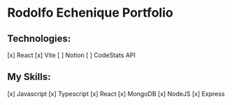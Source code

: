 # Rodolfo  Echenique Portfolio

## Technologies:

[x] React
[x] Vite
[ ] Notion
[ ] CodeStats API

## My Skills:

[x] Javascript
[x] Typescript
[x] React
[x] MongoDB
[x] NodeJS
[x] Express
